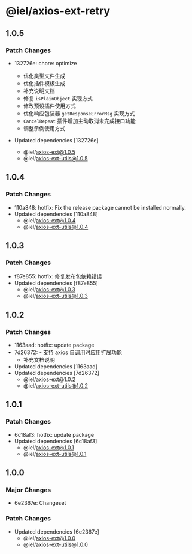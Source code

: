 # @iel/axios-ext-retry

## 1.0.5

### Patch Changes

- 132726e: chore: optimize

  - 优化类型文件生成
  - 优化插件模板生成
  - 补充说明文档
  - 修复 `isPlainObject` 实现方式
  - 修改预设插件使用方式
  - 优化响应包装器 `getResponseErrorMsg` 实现方式
  - `CancelRepeat` 插件增加主动取消未完成接口功能
  - 调整示例使用方式

- Updated dependencies [132726e]
  - @iel/axios-ext@1.0.5
  - @iel/axios-ext-utils@1.0.5

## 1.0.4

### Patch Changes

- 110a848: hotfix: Fix the release package cannot be installed normally.
- Updated dependencies [110a848]
  - @iel/axios-ext@1.0.4
  - @iel/axios-ext-utils@1.0.4

## 1.0.3

### Patch Changes

- f87e855: hotfix: 修复发布包依赖错误
- Updated dependencies [f87e855]
  - @iel/axios-ext@1.0.3
  - @iel/axios-ext-utils@1.0.3

## 1.0.2

### Patch Changes

- 1163aad: hotfix: update package
- 7d26372: - 支持 axios 自调用时应用扩展功能
  - 补充文档说明
- Updated dependencies [1163aad]
- Updated dependencies [7d26372]
  - @iel/axios-ext@1.0.2
  - @iel/axios-ext-utils@1.0.2

## 1.0.1

### Patch Changes

- 6c18af3: hotfix: update package
- Updated dependencies [6c18af3]
  - @iel/axios-ext@1.0.1
  - @iel/axios-ext-utils@1.0.1

## 1.0.0

### Major Changes

- 6e2367e: Changeset

### Patch Changes

- Updated dependencies [6e2367e]
  - @iel/axios-ext@1.0.0
  - @iel/axios-ext-utils@1.0.0
